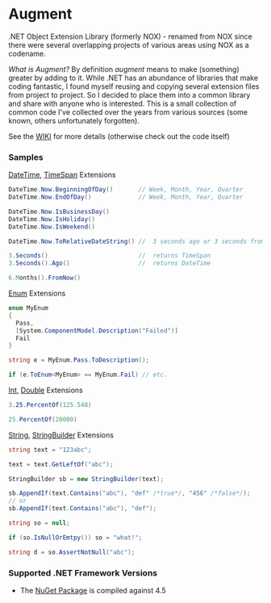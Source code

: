 # Augment

.NET Object Extension Library (formerly NOX) - renamed from NOX since
there were several overlapping projects of various areas using NOX as
a codename.

*What is Augment?* By definition _augment_ means to make (something)
greater by adding to it.  While .NET has an abundance of libraries
that make coding fantastic, I found myself reusing and copying several
extension files from project  to project. So I decided to place them
into a common library and share with anyone who is interested.  This
is a small collection of common code I've collected over the years
from various sources (some known, others unfortunately forgotten).

See the [WIKI](https://github.com/ellerbus/Augment/wiki/Augment-Extension-Library) for more details (otherwise check out the code itself)

### Samples

[DateTime](https://github.com/ellerbus/Augment/blob/master/Augment/AugmentTests/Extensions/DateTimeExtensionTests.cs), [TimeSpan](https://github.com/ellerbus/Augment/blob/master/Augment/AugmentTests/Extensions/TimeSpanExtensionTests.cs) Extensions

``` csharp
DateTime.Now.BeginningOfDay()		// Week, Month, Year, Quarter
DateTime.Now.EndOfDay()				// Week, Month, Year, Quarter

DateTime.Now.IsBusinessDay()
DateTime.Now.IsHoliday()
DateTime.Now.IsWeekend()

DateTime.Now.ToRelativeDateString()	//	3 seconds ago or 3 seconds from now

3.Seconds()							//	returns TimeSpan
3.Seconds().Ago()					//	returns DateTime

6.Months().FromNow()
```

[Enum](https://github.com/ellerbus/Augment/blob/master/Augment/AugmentTests/Extensions/EnumExtensionTests.cs) Extensions

``` csharp
enum MyEnum
{
  Pass,
  [System.ComponentModel.Description("Failed")]
  Fail
}

string e = MyEnum.Pass.ToDescription();

if (e.ToEnum<MyEnum> == MyEnum.Fail) // etc.
```

[Int](https://github.com/ellerbus/Augment/blob/master/Augment/AugmentTests/Extensions/IntExtensionTests.cs), [Double](https://github.com/ellerbus/Augment/blob/master/Augment/AugmentTests/Extensions/DoubleExtensionTests.cs) Extensions

``` csharp
3.25.PercentOf(125.548)

25.PercentOf(20000)
```

[String](https://github.com/ellerbus/Augment/blob/master/Augment/AugmentTests/Extensions/StringExtensionTests.cs), [StringBuilder](https://github.com/ellerbus/Augment/blob/master/Augment/AugmentTests/Extensions/StringBuilderExtensionTests.cs) Extensions

``` csharp
string text = "123abc";

text = text.GetLeftOf("abc");

StringBuilder sb = new StringBuilder(text);

sb.AppendIf(text.Contains("abc"), "def" /*true*/, "456" /*false*/);
// or
sb.AppendIf(text.Contains("abc"), "def");

string so = null;

if (so.IsNullOrEmtpy()) so = "what!";

string d = so.AssertNotNull("abc");

```

### Supported .NET Framework Versions

-	The [NuGet Package](http://www.nuget.org/packages/Augment) is compiled against 4.5

